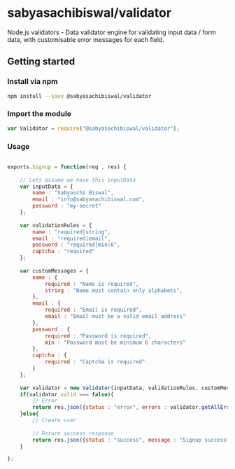 # sabyasachibiswal/validator

Node.js validators - Data validator engine for validating input data / form data, with customisable error messages for each field.

## Getting started


### Install via npm 

```sh
npm install --save @sabyasachibiswal/validator
```

### Import the module

```javascript
var Validator = require("@sabyasachibiswal/validator");
```

### Usage

```javascript

exports.Signup = function(req , res) {    
    
    // Lets assume we have this inputData
    var inputData = {
        name : "Sabyaschi Biswal",
        email : "info@sabyasachibiswal.com",
        password : "my-secret"
    };
    
    var validationRules = {
        name : "required|string",
        email : "required|email",
        password : "required|min:6",
        captcha : "required"
    };
    
    var customMessages = {
        name : {
            required : "Name is required",
            string : "Name must contain only alphabets",
        },
        email : {
            required : "Email is required",
            email : "Email must be a valid email address"
        },
        password : {
            required : "Password is required",
            min : "Password must be minimum 6 characters"
        },
        captcha : {
            required : "Captcha is required"
        }
    };
    
    var validator = new Validator(inputData, validationRules, customMessages).validate();
    if(validator.valid === false){
        // Error
        return res.json({status : "error", errors : validator.getAllErrorsMessages()});
    }else{
        // Create user
        
        // Return success response
        return res.json({status : "success", message : "Signup successful"});
    }

};



```

